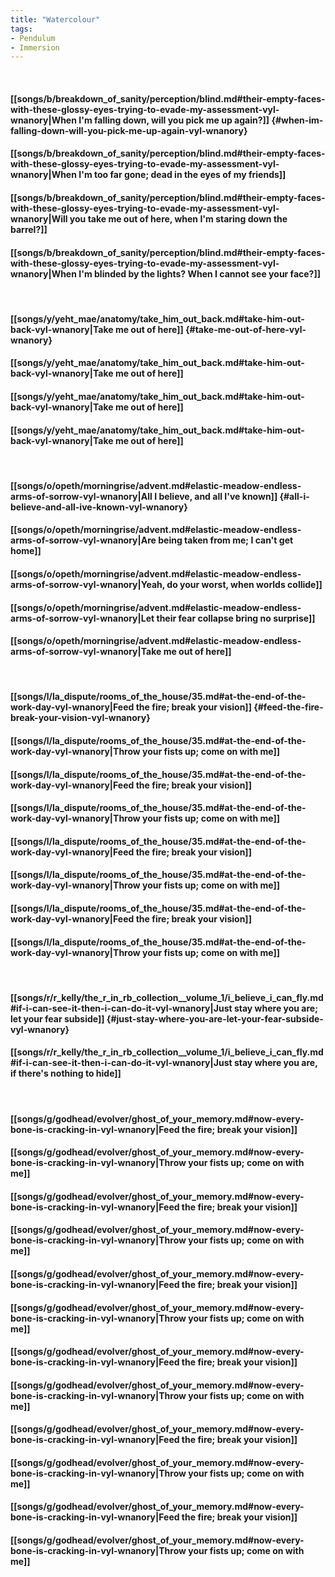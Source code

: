 ```yaml
---
title: "Watercolour"
tags:
- Pendulum
- Immersion
---
```

&nbsp;
#### [[songs/b/breakdown_of_sanity/perception/blind.md#their-empty-faces-with-these-glossy-eyes-trying-to-evade-my-assessment-vyl-wnanory|When I'm falling down, will you pick me up again?]] {#when-im-falling-down-will-you-pick-me-up-again-vyl-wnanory}
#### [[songs/b/breakdown_of_sanity/perception/blind.md#their-empty-faces-with-these-glossy-eyes-trying-to-evade-my-assessment-vyl-wnanory|When I'm too far gone; dead in the eyes of my friends]]
#### [[songs/b/breakdown_of_sanity/perception/blind.md#their-empty-faces-with-these-glossy-eyes-trying-to-evade-my-assessment-vyl-wnanory|Will you take me out of here, when I'm staring down the barrel?]]
#### [[songs/b/breakdown_of_sanity/perception/blind.md#their-empty-faces-with-these-glossy-eyes-trying-to-evade-my-assessment-vyl-wnanory|When I'm blinded by the lights? When I cannot see your face?]]
&nbsp;
#### [[songs/y/yeht_mae/anatomy/take_him_out_back.md#take-him-out-back-vyl-wnanory|Take me out of here]] {#take-me-out-of-here-vyl-wnanory}
#### [[songs/y/yeht_mae/anatomy/take_him_out_back.md#take-him-out-back-vyl-wnanory|Take me out of here]]
#### [[songs/y/yeht_mae/anatomy/take_him_out_back.md#take-him-out-back-vyl-wnanory|Take me out of here]]
#### [[songs/y/yeht_mae/anatomy/take_him_out_back.md#take-him-out-back-vyl-wnanory|Take me out of here]]
&nbsp;
#### [[songs/o/opeth/morningrise/advent.md#elastic-meadow-endless-arms-of-sorrow-vyl-wnanory|All I believe, and all I've known]] {#all-i-believe-and-all-ive-known-vyl-wnanory}
#### [[songs/o/opeth/morningrise/advent.md#elastic-meadow-endless-arms-of-sorrow-vyl-wnanory|Are being taken from me; I can't get home]]
#### [[songs/o/opeth/morningrise/advent.md#elastic-meadow-endless-arms-of-sorrow-vyl-wnanory|Yeah, do your worst, when worlds collide]]
#### [[songs/o/opeth/morningrise/advent.md#elastic-meadow-endless-arms-of-sorrow-vyl-wnanory|Let their fear collapse bring no surprise]]
#### [[songs/o/opeth/morningrise/advent.md#elastic-meadow-endless-arms-of-sorrow-vyl-wnanory|Take me out of here]]
&nbsp;
#### [[songs/l/la_dispute/rooms_of_the_house/35.md#at-the-end-of-the-work-day-vyl-wnanory|Feed the fire; break your vision]] {#feed-the-fire-break-your-vision-vyl-wnanory}
#### [[songs/l/la_dispute/rooms_of_the_house/35.md#at-the-end-of-the-work-day-vyl-wnanory|Throw your fists up; come on with me]]
#### [[songs/l/la_dispute/rooms_of_the_house/35.md#at-the-end-of-the-work-day-vyl-wnanory|Feed the fire; break your vision]]
#### [[songs/l/la_dispute/rooms_of_the_house/35.md#at-the-end-of-the-work-day-vyl-wnanory|Throw your fists up; come on with me]]
#### [[songs/l/la_dispute/rooms_of_the_house/35.md#at-the-end-of-the-work-day-vyl-wnanory|Feed the fire; break your vision]]
#### [[songs/l/la_dispute/rooms_of_the_house/35.md#at-the-end-of-the-work-day-vyl-wnanory|Throw your fists up; come on with me]]
#### [[songs/l/la_dispute/rooms_of_the_house/35.md#at-the-end-of-the-work-day-vyl-wnanory|Feed the fire; break your vision]]
#### [[songs/l/la_dispute/rooms_of_the_house/35.md#at-the-end-of-the-work-day-vyl-wnanory|Throw your fists up; come on with me]]
&nbsp;
#### [[songs/r/r_kelly/the_r_in_rb_collection__volume_1/i_believe_i_can_fly.md#if-i-can-see-it-then-i-can-do-it-vyl-wnanory|Just stay where you are; let your fear subside]] {#just-stay-where-you-are-let-your-fear-subside-vyl-wnanory}
#### [[songs/r/r_kelly/the_r_in_rb_collection__volume_1/i_believe_i_can_fly.md#if-i-can-see-it-then-i-can-do-it-vyl-wnanory|Just stay where you are, if there's nothing to hide]]
&nbsp;
#### [[songs/g/godhead/evolver/ghost_of_your_memory.md#now-every-bone-is-cracking-in-vyl-wnanory|Feed the fire; break your vision]]
#### [[songs/g/godhead/evolver/ghost_of_your_memory.md#now-every-bone-is-cracking-in-vyl-wnanory|Throw your fists up; come on with me]]
#### [[songs/g/godhead/evolver/ghost_of_your_memory.md#now-every-bone-is-cracking-in-vyl-wnanory|Feed the fire; break your vision]]
#### [[songs/g/godhead/evolver/ghost_of_your_memory.md#now-every-bone-is-cracking-in-vyl-wnanory|Throw your fists up; come on with me]]
#### [[songs/g/godhead/evolver/ghost_of_your_memory.md#now-every-bone-is-cracking-in-vyl-wnanory|Feed the fire; break your vision]]
#### [[songs/g/godhead/evolver/ghost_of_your_memory.md#now-every-bone-is-cracking-in-vyl-wnanory|Throw your fists up; come on with me]]
#### [[songs/g/godhead/evolver/ghost_of_your_memory.md#now-every-bone-is-cracking-in-vyl-wnanory|Feed the fire; break your vision]]
#### [[songs/g/godhead/evolver/ghost_of_your_memory.md#now-every-bone-is-cracking-in-vyl-wnanory|Throw your fists up; come on with me]]
#### [[songs/g/godhead/evolver/ghost_of_your_memory.md#now-every-bone-is-cracking-in-vyl-wnanory|Feed the fire; break your vision]]
#### [[songs/g/godhead/evolver/ghost_of_your_memory.md#now-every-bone-is-cracking-in-vyl-wnanory|Throw your fists up; come on with me]]
#### [[songs/g/godhead/evolver/ghost_of_your_memory.md#now-every-bone-is-cracking-in-vyl-wnanory|Feed the fire; break your vision]]
#### [[songs/g/godhead/evolver/ghost_of_your_memory.md#now-every-bone-is-cracking-in-vyl-wnanory|Throw your fists up; come on with me]]

